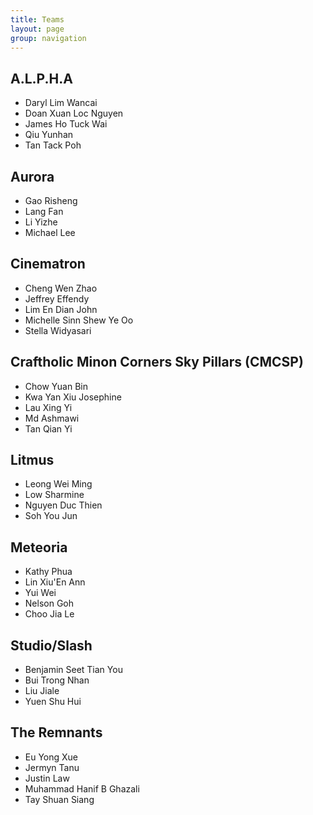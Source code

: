```yaml
---
title: Teams
layout: page
group: navigation
---
```

## A.L.P.H.A
* Daryl Lim Wancai	 
* Doan Xuan Loc Nguyen	 
* James Ho Tuck Wai
* Qiu Yunhan	 
* Tan Tack Poh

## Aurora
* Gao Risheng
* Lang Fan
* Li Yizhe
* Michael Lee

## Cinematron
* Cheng Wen Zhao	 
* Jeffrey Effendy
* Lim En Dian John	 
* Michelle Sinn Shew Ye Oo	 
* Stella Widyasari

## Craftholic Minon Corners Sky Pillars (CMCSP)
* Chow Yuan Bin	
* Kwa Yan Xiu Josephine	
* Lau Xing Yi
* Md Ashmawi
* Tan Qian Yi	

## Litmus
* Leong Wei Ming
* Low Sharmine
* Nguyen Duc Thien
* Soh You Jun

## Meteoria
* Kathy Phua
* Lin Xiu'En Ann
* Yui Wei
* Nelson Goh
* Choo Jia Le

## Studio/Slash
* Benjamin Seet Tian You
* Bui Trong Nhan	 
* Liu Jiale
* Yuen Shu Hui	 

## The Remnants
* Eu Yong Xue
* Jermyn Tanu	
* Justin Law	
* Muhammad Hanif B Ghazali	
* Tay Shuan Siang


